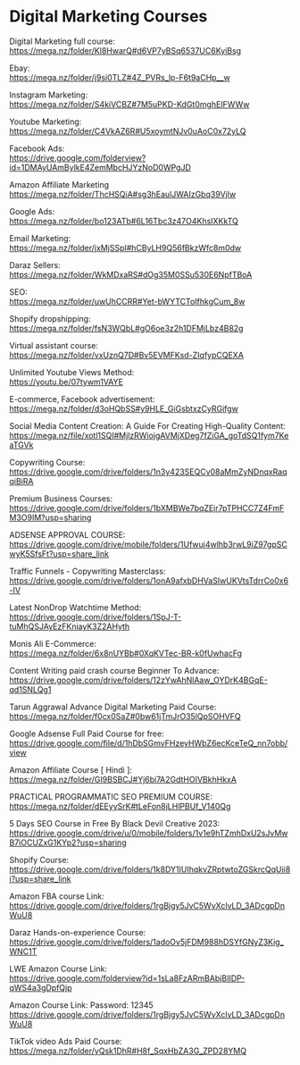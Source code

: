 <h1>Digital Marketing Courses</h1>

Digital Marketing full course:<br>
https://mega.nz/folder/Kl8HwarQ#d6VP7yBSq6537UC6KyiBsg

Ebay:<br>
https://mega.nz/folder/j9si0TLZ#4Z_PVRs_lp-F6t9aCHp__w

Instagram Marketing:<br>
https://mega.nz/folder/S4kiVCBZ#7M5uPKD-KdGt0mghEIFWWw

Youtube Marketing:<br>
https://mega.nz/folder/C4VkAZ6R#U5xoymtNJv0uAoC0x72yLQ

Facebook Ads:<br>
https://drive.google.com/folderview?id=1DMAyUAmBylkE4ZemMbcHJYzNoD0WPgJD

Amazon Affiliate Marketing<br>
https://mega.nz/folder/ThcHSQiA#sg3hEaulJWAIzGbq39Vjlw

Google Ads:<br>
https://mega.nz/folder/bo123ATb#6L16Tbc3z47O4KhsIXKkTQ

Email Marketing:<br>
https://mega.nz/folder/jxMjSSpI#hCByLH9Q56fBkzWfc8m0dw

Daraz Sellers:<br>
https://mega.nz/folder/WkMDxaRS#dOg35M0SSu530E6NpfTBoA

SEO:<br>
https://mega.nz/folder/uwUhCCRR#Yet-bWYTCToIfhkgCum_8w

Shopify dropshipping:<br>
https://mega.nz/folder/fsN3WQbL#gO6oe3z2h1DFMjLbz4B82g

Virtual assistant course:<br>
https://mega.nz/folder/vxUznQ7D#Bv5EVMFKsd-ZIqfypCQEXA

Unlimited Youtube Views Method:<br>
https://youtu.be/07tywm1VAYE

E-commerce, Facebook advertisement:<br>
https://mega.nz/folder/d3oHQbSS#y9HLE_GiGsbtxzCyRGifgw

Social Media Content Creation: A Guide For Creating High-Quality Content:<br>
https://mega.nz/file/xotl1SQI#MjlzRWiojgAVMjXDeg7fZiGA_goTdSQ1fym7KeaTGVk

Copywriting Course:<br>
https://drive.google.com/drive/folders/1n3y423SEQCv08aMmZyNDnqxRaqqiBiRA

Premium Business Courses:<br>
https://drive.google.com/drive/folders/1bXMBWe7bqZEjr7pTPHCC7Z4FmFM3O9IM?usp=sharing

ADSENSE APPROVAL COURSE:<br>
https://drive.google.com/drive/mobile/folders/1Ufwuj4wlhb3rwL9iZ97gpSCwyK5SfsFt?usp=share_link

Traffic Funnels - Copywriting Masterclass:<br>
https://drive.google.com/drive/folders/1onA9afxbDHVaSIwUKVtsTdrrCo0x6-IV

Latest NonDrop Watchtime Method:<br>
https://drive.google.com/drive/folders/1SpJ-T-tuMhQSJAyEzFKniayK3Z2AHyth

Monis Ali E-Commerce:<br>
https://mega.nz/folder/6x8nUYBb#0XqKVTec-BR-k0fUwhacFg

Content Writing paid crash course Beginner To Advance:<br>
https://drive.google.com/drive/folders/12zYwAhNlAaw_OYDrK4BGqE-qd1SNLQg1

Tarun Aggrawal Advance Digital Marketing Paid Course:<br>
https://mega.nz/folder/f0cx0SaZ#0bw61jTmJrO35lQpSOHVFQ 

Google Adsense Full Paid Course for free:<br>
https://drive.google.com/file/d/1hDbSGmvFHzeyHWbZ6ecKceTeQ_nn7obb/view

Amazon Affiliate Course [ Hindi ]:<br>
https://mega.nz/folder/GI9BSBCJ#Yj6bi7A2GdtHOIVBkhHkxA

PRACTICAL PROGRAMMATIC SEO PREMIUM COURSE:<br>
https://mega.nz/folder/dEEyySrK#tLeFon8jLHlPBUf_V140Qg

5 Days SEO Course in Free By Black Devil Creative 2023:<br>
https://drive.google.com/drive/u/0/mobile/folders/1v1e9hTZmhDxU2sJvMwB7iOCUZxG1KYp2?usp=sharing

Shopify Course:<br>
https://drive.google.com/drive/folders/1k8DY1IUIhqkvZRptwtoZGSkrcQqUii8i?usp=share_link

Amazon FBA course Link:<br>
https://drive.google.com/drive/folders/1rgBjgy5JvC5WvXclvLD_3ADcgpDnWuU8

Daraz Hands-on-experience Course:<br>
https://drive.google.com/drive/folders/1adoOv5jFDM988hDSYfGNyZ3Kig_WNC1T

LWE Amazon Course Link:<br>
https://drive.google.com/folderview?id=1sLa8FzARmBAbjBIIDP-qWS4a3gDpfQjp

Amazon Course Link: Password: 12345<br>
https://drive.google.com/drive/folders/1rgBjgy5JvC5WvXclvLD_3ADcgpDnWuU8

TikTok video Ads Paid Course:<br>
https://mega.nz/folder/vQsk1DhR#H8f_SqxHbZA3G_ZPD28YMQ
